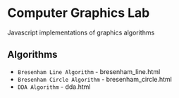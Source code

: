 # Computer Graphics Lab
Javascript implementations of graphics algorithms

## Algorithms
* `Bresenham Line Algorithm` - bresenham_line.html
* `Bresenham Circle Algorithm` - bresenham_circle.html
* `DDA Algorithm` - dda.html